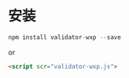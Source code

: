 # 安装
```javascript
npm install validator-wxp --save
```


or 
```html
<script scr="validator-wxp.js">
```

